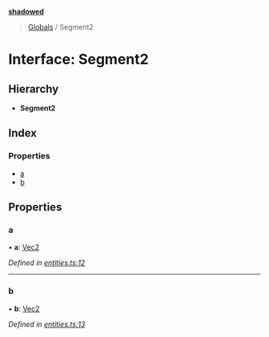 **[shadowed](../README.md)**

> [Globals](../README.md) / Segment2

# Interface: Segment2

## Hierarchy

* **Segment2**

## Index

### Properties

* [a](segment2.md#a)
* [b](segment2.md#b)

## Properties

### a

•  **a**: [Vec2](vec2.md)

*Defined in [entities.ts:12](https://github.com/MD4/shadowed/blob/80c13c1/src/entities.ts#L12)*

___

### b

•  **b**: [Vec2](vec2.md)

*Defined in [entities.ts:13](https://github.com/MD4/shadowed/blob/80c13c1/src/entities.ts#L13)*
